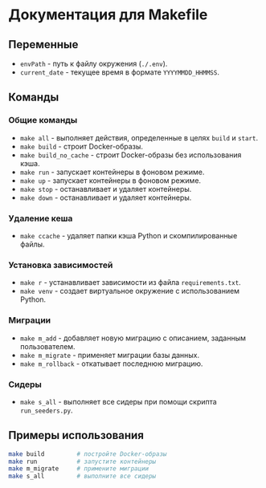 # Документация для Makefile

## Переменные
- `envPath` - путь к файлу окружения (`./.env`).
- `current_date` - текущее время в формате `YYYYMMDD_HHMMSS`.

## Команды

### Общие команды
- `make all` - выполняет действия, определенные в целях `build` и `start`.
- `make build` - строит Docker-образы.
- `make build_no_cache` - строит Docker-образы без использования кэша.
- `make run` - запускает контейнеры в фоновом режиме.
- `make up` - запускает контейнеры в фоновом режиме.
- `make stop` - останавливает и удаляет контейнеры.
- `make down` - останавливает и удаляет контейнеры.

### Удаление кеша
- `make ccache` - удаляет папки кэша Python и скомпилированные файлы.
  
### Установка зависимостей
- `make r` - устанавливает зависимости из файла `requirements.txt`.
- `make venv` - создает виртуальное окружение с использованием Python.

### Миграции
- `make m_add` - добавляет новую миграцию с описанием, заданным пользователем.
- `make m_migrate` - применяет миграции базы данных.
- `make m_rollback` - откатывает последнюю миграцию.

### Сидеры
- `make s_all` - выполняет все сидеры при помощи скрипта `run_seeders.py`.

## Примеры использования
```sh
make build         # постройте Docker-образы
make run           # запустите контейнеры
make m_migrate     # примените миграции
make s_all         # выполните все сидеры